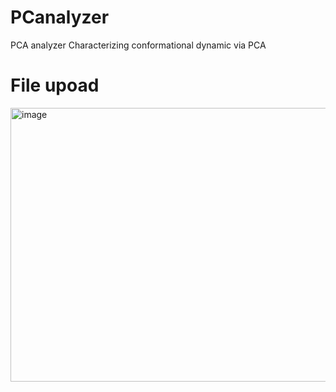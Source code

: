 # PCanalyzer
PCA analyzer Characterizing conformational dynamic via PCA   
# File upoad
<img width="954" height="438" alt="image" src="https://github.com/user-attachments/assets/603ff81a-2be8-4859-8aee-6dc2a8096bb2" />
